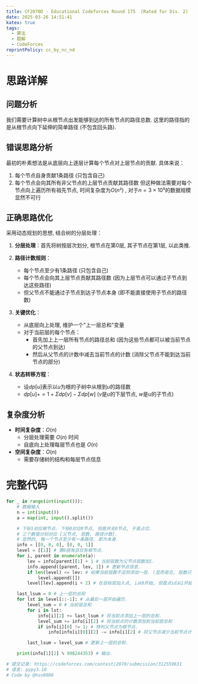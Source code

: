 ```yaml
---
title: CF2070D - Educational Codeforces Round 175  (Rated for Div. 2)  D. Tree Jumps题解
date: 2025-03-26 14:51:41
katex: true
tags:
  - 算法
  - 题解
  - CodeForces
reprintPolicy: cc_by_nc_nd
---
```

# 思路详解

## 问题分析
我们需要计算树中从根节点出发能够到达的所有节点的路径总数. 这里的路径指的是从根节点向下延伸的简单路径  (不包含回头路).

## 错误思路分析
最初的朴素想法是从底层向上逐层计算每个节点对上层节点的贡献. 具体来说：
1. 每个节点自身贡献1条路径 (只包含自己) 
2. 每个节点会向其所有非父节点的上层节点贡献其路径数
但这种做法需要对每个节点向上遍历所有祖先节点, 时间复杂度为$O (n²)$ , 对于$n=3×10⁵$的数据规模显然不可行

## 正确思路优化
采用动态规划的思想, 结合树的分层处理：

1. **分层处理**：首先将树按层次划分, 根节点在第0层, 其子节点在第1层, 以此类推. 

2. **路径计数规则**：
   - 每个节点至少有1条路径 (只包含自己) 
   - 每个节点会向其上层节点贡献其路径数 (因为上层节点可以通过子节点到达这些路径) 
   - 但父节点不能通过子节点到达子节点本身 (即不能直接使用子节点的路径数) 

3. **关键优化**：
   - 从底层向上处理, 维护一个"上一层总和"变量
   - 对于当前层的每个节点：
     * 首先加上上一层所有节点的路径总和 (因为这些节点都可以被当前节点的父节点到达) 
     * 然后从父节点的计数中减去当前节点的计数 (消除父节点不能到达当前节点的部分) 

4. **状态转移方程**：
   - 设$dp[u]$表示以$u$为根的子树中从根到$u$的路径数
   - $dp[u] += 1 + Σdp[v] - Σdp[w]$  ($v$是$u$的下层节点, $w$是$u$的子节点) 

## 复杂度分析
- **时间复杂度**：$O (n)$ 
  - 分层处理需要 $O (n)$ 时间
  - 自底向上处理每层节点也是 $O (n)$ 
- **空间复杂度**：$O (n)$ 
  - 需要存储树的结构和每层节点信息

# 完整代码
```python
for _ in range(int(input())):
    # 数据输入
    n = int(input())
    a = map(int, input().split())

    # 下标1对应根节点. 下标0对应0节点, 但是并无0节点, 于是占位.
    # 三个数值分别对应 [父节点, 层数, 路径计数].
    # 显然的, 每一个节点至少有一条路径, 即为本身.
    info = [[0, 0, 0], [0, 0, 1]] 
    level = [[1]] # 第0层有且仅有根节点.
    for i, parent in enumerate(a):
        lev = info[parent][1] + 1 # 当前层数为父节点层数加1.
        info.append([parent, lev, 1]) # 更新节点信息.
        if len(level) <= lev: # 如果当前层数不足则添加一层. (显而易见, 层数只能一次增加1)
            level.append([]) 
        level[lev].append(i + 2) # 在目标层加入点, i从0开始, 但是点id从1开始, 并且不包括根节点, 所以点id应该为i+2.

    last_lsum = 0 # 上一层的总和
    for lst in level[::-1]: # 从最后一层开始遍历.
        level_sum = 0 # 当前层总和
        for i in lst:
            info[i][2] += last_lsum # 将当前点添加上一层的总和.
            level_sum += info[i][2] # 将当前点的计数添加到当前层总和
            if info[i][0] != 1: # 特判父节点为根节点.
                info[info[i][0]][2] -= info[i][2] # 将父节点减少当前节点计数(因为父节点无法到达子节点).

        last_lsum = level_sum # 更新上一层的总和.

    print(info[1][2] % 998244353) # 输出.

# 提交记录: https://codeforces.com/contest/2070/submission/312559631
# 语言: pypy3.10
# Code by @hsn8086

```
